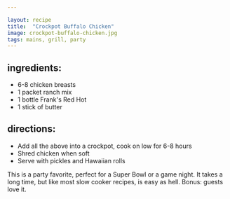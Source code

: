 ```yaml
---

layout: recipe
title:  "Crockpot Buffalo Chicken"
image: crockpot-buffalo-chicken.jpg
tags: mains, grill, party
---
```


## ingredients:
- 6-8 chicken breasts
- 1 packet ranch mix
- 1 bottle Frank's Red Hot
- 1 stick of butter

## directions:
- Add all the above into a crockpot, cook on low for 6-8 hours
- Shred chicken when soft
- Serve with pickles and Hawaiian rolls

This is a party favorite, perfect for a Super Bowl or a game night. It takes a long time, but like most slow cooker recipes, is easy as hell. Bonus: guests love it.